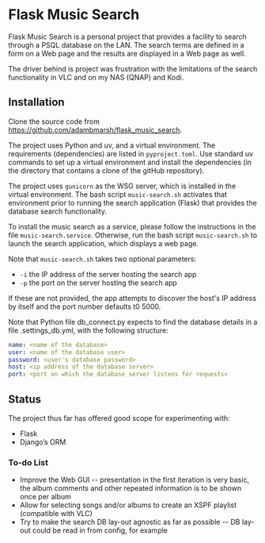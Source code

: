# Flask Music Search

Flask Music Search is a personal project that provides a facility to
search through a PSQL database on the LAN. The search terms are defined in a
form on a Web page and the results are displayed in a Web page as well. 

The driver behind is project was frustration with the limitations of the search
functionality in VLC and on my NAS (QNAP) and Kodi.  

## Installation

Clone the source code from https://github.com/adambmarsh/flask_music_search.

The project uses Python and uv, and a virtual environment. The requirements (dependencies) are listed in `pyproject.toml`. 
Use standard uv commands to set up a virtual environment and install the dependencies (in the directory that contains a
clone of the gitHub repository).

The project uses `gunicorn` as the WSG server, which is installed in the virtual
environment. The bash script `music-search.sh` activates that environment prior
to running the search application (Flask) that provides the database search functionality.

To install the music search as a service, please follow the instructions in the file `music-search.service`.
Otherwise, run the bash script `music-search.sh` to launch the search
application, which displays a web page. 

Note that `music-search.sh` takes two optional parameters:
 - `-i` the IP address of the server hosting the search app
 - `-p` the port on the server hosting the search app
 
 If these are not provided, the app attempts to discover the host's IP address
 by itself and the port number defaults t0 5000.

Note that Python file db_connect.py expects to find the database details in a
file .settings_db.yml, with the following structure:

``` yml
name: <name of the database>
user: <name of the database user>
password: <user's database password>
host: <ip address of the database server>
port: <port on which the database server listens for requests>

```

## Status

The project thus far has offered good scope for experimenting with: 

- Flask
- Django’s ORM 

### To-do List

- Improve the Web GUI -- presentation in the first iteration is very basic, the album comments and other repeated information is to be shown once per album
- Allow for selecting songs and/or albums to create an XSPF playlist (compatible with VLC)
- Try to make the search DB lay-out agnostic as far as possible -- DB lay-out could be read in from config, for example 



